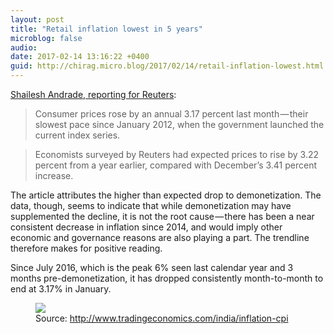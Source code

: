 ```yaml
---
layout: post
title: "Retail inflation lowest in 5 years"
microblog: false
audio: 
date: 2017-02-14 13:16:22 +0400
guid: http://chirag.micro.blog/2017/02/14/retail-inflation-lowest.html
---
```

<p><a href="http://in.mobile.reuters.com/article/idINKBN15S1BB" target="_blank">Shailesh Andrade, reporting for Reuters</a>:</p>
<blockquote>Consumer prices rose by an annual 3.17 percent last month — their slowest pace since January 2012, when the government launched the current index series.</blockquote>
<blockquote>Economists surveyed by Reuters had expected prices to rise by 3.22 percent from a year earlier, compared with December’s 3.41 percent increase.</blockquote>
<p>The article attributes the higher than expected drop to demonetization. The data, though, seems to indicate that while demonetization may have supplemented the decline, it is not the root cause — there has been a near consistent decrease in inflation since 2014, and would imply other economic and governance reasons are also playing a part. The trendline therefore makes for positive reading.</p>
<p>Since July 2016, which is the peak 6% seen last calendar year and 3 months pre-demonetization, it has dropped consistently month-to-month to end at 3.17% in January.</p>
<figure class="wp-caption">

<img src="https://cdtestweb.files.wordpress.com/2017/02/0fd21-1g9yvta5nhhnvnrthrwa1pw.jpeg">

<figcaption class="wp-caption-text">Source: <a href="http://www.tradingeconomics.com/india/inflation-cpi" target="_blank">http://www.tradingeconomics.com/india/inflation-cpi</a></figcaption></figure>
